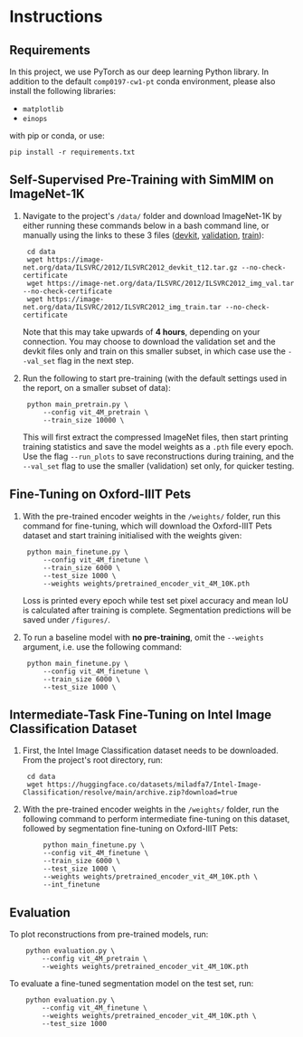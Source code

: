 # Instructions
## Requirements
In this project, we use PyTorch as our deep learning Python library. In addition to the default `comp0197-cw1-pt` conda environment, please also install the following libraries:
- `matplotlib`
- `einops`

with pip or conda, or use:

    pip install -r requirements.txt

## Self-Supervised Pre-Training with SimMIM on ImageNet-1K

1. Navigate to the project's `/data/` folder and download ImageNet-1K by either running these commands below in a bash command line, or manually using the links to these 3 files ([devkit](https://image-net.org/data/ILSVRC/2012/ILSVRC2012_devkit_t12.tar.gz), [validation](https://image-net.org/data/ILSVRC/2012/ILSVRC2012_img_val.tar), [train](https://image-net.org/data/ILSVRC/2012/ILSVRC2012_img_train.tar)):
   
        cd data
        wget https://image-net.org/data/ILSVRC/2012/ILSVRC2012_devkit_t12.tar.gz --no-check-certificate
        wget https://image-net.org/data/ILSVRC/2012/ILSVRC2012_img_val.tar --no-check-certificate
        wget https://image-net.org/data/ILSVRC/2012/ILSVRC2012_img_train.tar --no-check-certificate
    Note that this may take upwards of **4 hours**, depending on your connection. You may choose to download the validation set and the devkit files only and train on this smaller subset, in which case use the `--val_set` flag in the next step.
   
2. Run the following to start pre-training (with the default settings used in the report, on a smaller subset of data):

        python main_pretrain.py \
            --config vit_4M_pretrain \
            --train_size 10000 \

   This will first extract the compressed ImageNet files, then start printing training statistics and save the model weights as a `.pth` file every epoch. Use the flag `--run_plots` to save reconstructions during training, and the `--val_set` flag to use the smaller (validation) set only, for quicker testing.
   
## Fine-Tuning on Oxford-IIIT Pets
1. With the pre-trained encoder weights in the `/weights/` folder, run this command for fine-tuning, which will download the Oxford-IIIT Pets dataset and start training initialised with the weights given:

        python main_finetune.py \
            --config vit_4M_finetune \
            --train_size 6000 \
            --test_size 1000 \
            --weights weights/pretrained_encoder_vit_4M_10K.pth
   
   Loss is printed every epoch while test set pixel accuracy and mean IoU is calculated after training is complete.
   Segmentation predictions will be saved under `/figures/`.
2. To run a baseline model with **no pre-training**, omit the `--weights` argument, i.e. use the following command:

        python main_finetune.py \
            --config vit_4M_finetune \
            --train_size 6000 \
            --test_size 1000 \

## Intermediate-Task Fine-Tuning on Intel Image Classification Dataset
1. First, the Intel Image Classification dataset needs to be downloaded. From the project's root directory, run:
        
        cd data
        wget https://huggingface.co/datasets/miladfa7/Intel-Image-Classification/resolve/main/archive.zip?download=true
        
2. With the pre-trained encoder weights in the `/weights/` folder, run the following command to perform intermediate fine-tuning on this dataset, followed by segmentation fine-tuning on Oxford-IIIT Pets:
    
            python main_finetune.py \
            --config vit_4M_finetune \
            --train_size 6000 \
            --test_size 1000 \
            --weights weights/pretrained_encoder_vit_4M_10K.pth \
            --int_finetune

## Evaluation
To plot reconstructions from pre-trained models, run:

        python evaluation.py \
            --config vit_4M_pretrain \
            --weights weights/pretrained_encoder_vit_4M_10K.pth

To evaluate a fine-tuned segmentation model on the test set, run:
    
        python evaluation.py \
            --config vit_4M_finetune \
            --weights weights/pretrained_encoder_vit_4M_10K.pth \
            --test_size 1000
